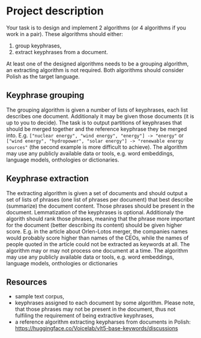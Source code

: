 # Project description

Your task is to design and implement 2 algorithms (or 4 algorithms if you work in a pair). These algorithms should either:
1. group keyphrases,
2. extract keyphrases from a document.

At least one of the designed algorithms needs to be a grouping algorithm, an extracting algorithm is not required.
Both algorithms should consider Polish as the target language.

## Keyphrase grouping

The grouping algorithm is given a number of lists of keyphrases, each list describes one document. 
Additionaly it may be given those documents (it is up to you to decide). The task is to output partitions of keyphrases that
should be merged together and the reference keyphrase they be merged into. E.g. `["nuclear energy", "wind energy",
"energy"] -> "energy"` or `["wind energy", "hydropower", "solar energy"] -> "renewable energy sources"` (the second
example is more difficult to achieve). The algorithm may use any publicly available data or tools, e.g. word embeddings,
language models, onthologies or dictionaries.


## Keyphrase extraction

The extracting algorithm is given a set of documents and should output a set of lists of phrases (one list of phrases per
document) that best describe (summarize) the document content. Those phrases should be present in the document.
Lemmatization of the keyphrases is optional. Additionaly the algorith should rank those phrases, meaning that the phrase
more important for the document (better describing its content) should be given higher score. E.g. in the article about
Orlen-Lotos merger, the companies names would probably score higher than names of the CEOs, while the names of people
quoted in the article could not be extracted as keywords at all. The algorithm may or may not process one document at a
time. The algorithm may use any publicly available data or tools, e.g. word embeddings, language models, onthologies or
dictionaries


## Resources

* sample text corpus,
* keyphrases assigned to each document by some algorithm. Please note, that those phrases may not be present in the
  document, thus not fulfiling the requirement of being extractive keyphrases,
* a reference algorithm extracting keypharses from documents in Polish: https://huggingface.co/Voicelab/vlt5-base-keywords/discussions
